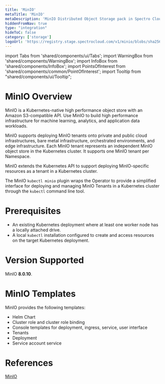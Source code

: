 ```yaml
---
title: 'MinIO'
metaTitle: 'MinIO'
metaDescription: 'MinIO Distributed Object Storage pack in Spectro Cloud'
hiddenFromNav: true
type: "integration"
hideToC: false
category: ['storage']
logoUrl: 'https://registry.stage.spectrocloud.com/v1/minio/blobs/sha256:0bff8821b4c8b12210974519fa3b12c8af56ace08766cb744d3d2e6217af0116?type=image/png'
---
```


import Tabs from 'shared/components/ui/Tabs';
import WarningBox from 'shared/components/WarningBox';
import InfoBox from 'shared/components/InfoBox';
import PointsOfInterest from 'shared/components/common/PointOfInterest';
import Tooltip from "shared/components/ui/Tooltip";


# MinIO Overview

MinIO is a Kubernetes-native high performance object store with an Amazon S3-compatible API. Use MinIO to build high performance infrastructure for machine learning, analytics, and application data workloads.

MinIO supports deploying MinIO tenants onto private and public cloud infrastructures, bare metal infrastructure, orchestrated environments, and edge infrastructure. Each MinIO tenant represents an independent MinIO object store in the Kubernetes cluster. It supports one MinIO tenant per Namespace.

MinIO extends the Kubernetes API to support deploying MinIO-specific resources as a tenant in a Kubernetes cluster. 

The MinIO `kubectl minio` plugin wraps the Operator to provide a simplified interface for deploying and managing MinIO Tenants in a Kubernetes cluster through the `kubectl` command line tool.

# Prerequisites

- An existing Kubernetes deployment where at least one worker node has a locally attached drive.
- A local ``kubectl`` installation configured to create and access resources on the target Kubernetes deployment.

# Version Supported

MinIO **8.0.10**.

# MinIO Templates

MinIO provides the following templates:

- Helm Chart
- Cluster role and cluster role binding
- Console templates for deployment, ingress, service, user interface
- Tenants
- Deployment
- Service account service  

# References

[MinIO](https://min.io/docs/minio/linux/index.html)
